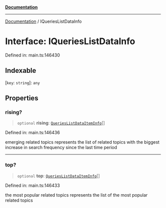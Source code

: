 [**Documentation**](../README.md)

***

[Documentation](../README.md) / IQueriesListDataInfo

# Interface: IQueriesListDataInfo

Defined in: main.ts:146430

## Indexable

\[`key`: `string`\]: `any`

## Properties

### rising?

> `optional` **rising**: [`QueriesListDataItemInfo`](../classes/QueriesListDataItemInfo.md)[]

Defined in: main.ts:146436

emerging related topics
represents the list of related topics with the biggest increase in search frequency since the last time period

***

### top?

> `optional` **top**: [`QueriesListDataItemInfo`](../classes/QueriesListDataItemInfo.md)[]

Defined in: main.ts:146433

the most popular related topics
represents the list of the most popular related topics
